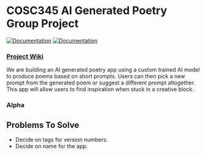# COSC345 AI Generated Poetry Group Project
[![Documentation](https://github.com/jordankettles/345-group-project/actions/workflows/documentation.yml/badge.svg)](https://github.com/jordankettles/345-group-project/actions/workflows/documentation.yml)
[![Documentation](https://github.com/jordankettles/345-group-project/actions/workflows/android.yml/badge.svg)](https://github.com/jordankettles/345-group-project/actions/workflows/android.yml)
### [Project Wiki](https://github.com/jordankettles/345-group-project/wiki/)
We are building an AI generated poetry app using a custom trained AI model to produce poems based on short prompts. Users can then pick a new prompt from the generated poem or suggest a different prompt altogether. This app will allow users to find inspiration when stuck in a creative block.

### Alpha


## Problems To Solve
- Decide on tags for version numbers.
- Decide on name for the app.
